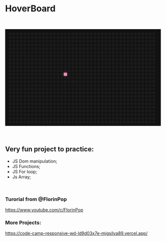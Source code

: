 # HoverBoard
<br>

![alt text](./screen.png)

<br>

## Very fun project to practice:

- JS Dom manipulation; 
- JS Functions; 
- JS For loop;
- Js Array;

<br>


### Turorial from @FlorinPop
https://www.youtube.com/c/FlorinPop

### More Projects:
https://code-camp-responsive-wd-ld9d03x7e-migsilva89.vercel.app/
